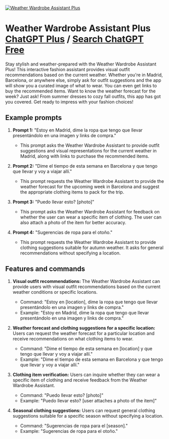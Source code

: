 
[![Weather Wardrobe Assistant Plus](https://files.oaiusercontent.com/file-FIYChvEEYFHuiS6PFFaTs2FC?se=2123-10-17T23%3A07%3A29Z&sp=r&sv=2021-08-06&sr=b&rscc=max-age%3D31536000%2C%20immutable&rscd=attachment%3B%20filename%3Dc1923344-66ed-4237-a089-04a3df2f2e74.png&sig=PTIY8kqenGn/5%2BosOvN2IJmCQTiO%2ByCdy9RI2jFE/oI%3D)](https://chat.openai.com/g/g-273UOsTq3-weather-wardrobe-assistant-plus)

# Weather Wardrobe Assistant Plus [ChatGPT Plus](https://chat.openai.com/g/g-273UOsTq3-weather-wardrobe-assistant-plus) / [Search ChatGPT Free](https://gptcall.net/index.html#/?search=Weather%20Wardrobe%20Assistant%20Plus)

Stay stylish and weather-prepared with the Weather Wardrobe Assistant Plus! This interactive fashion assistant provides visual outfit recommendations based on the current weather. Whether you're in Madrid, Barcelona, or anywhere else, simply ask for outfit suggestions and the app will show you a curated image of what to wear. You can even get links to buy the recommended items. Want to know the weather forecast for the week? Just ask! From summer dresses to cozy fall outfits, this app has got you covered. Get ready to impress with your fashion choices!

## Example prompts

1. **Prompt 1:** "Estoy en Madrid, dime la ropa que tengo que llevar presentándolo en una imagen y links de compra."
   - This prompt asks the Weather Wardrobe Assistant to provide outfit suggestions and visual representations for the current weather in Madrid, along with links to purchase the recommended items.

2. **Prompt 2:** "Dime el tiempo de esta semana en Barcelona y que tengo que llevar y voy a viajar allí."
   - This prompt requests the Weather Wardrobe Assistant to provide the weather forecast for the upcoming week in Barcelona and suggest the appropriate clothing items to pack for the trip.

3. **Prompt 3:** "Puedo llevar esto? [photo]"
   - This prompt asks the Weather Wardrobe Assistant for feedback on whether the user can wear a specific item of clothing. The user can also attach a photo of the item for better accuracy.

4. **Prompt 4:** "Sugerencias de ropa para el otoño."
   - This prompt requests the Weather Wardrobe Assistant to provide clothing suggestions suitable for autumn weather. It asks for general recommendations without specifying a location.

## Features and commands

1. **Visual outfit recommendations:** The Weather Wardrobe Assistant can provide users with visual outfit recommendations based on the current weather conditions or specific locations.

   - Command: "Estoy en [location], dime la ropa que tengo que llevar presentándolo en una imagen y links de compra."
   - Example: "Estoy en Madrid, dime la ropa que tengo que llevar presentándolo en una imagen y links de compra."

2. **Weather forecast and clothing suggestions for a specific location:** Users can request the weather forecast for a particular location and receive recommendations on what clothing items to wear.

   - Command: "Dime el tiempo de esta semana en [location] y que tengo que llevar y voy a viajar allí."
   - Example: "Dime el tiempo de esta semana en Barcelona y que tengo que llevar y voy a viajar allí."

3. **Clothing item verification:** Users can inquire whether they can wear a specific item of clothing and receive feedback from the Weather Wardrobe Assistant.

   - Command: "Puedo llevar esto? [photo]"
   - Example: "Puedo llevar esto? [user attaches a photo of the item]"

4. **Seasonal clothing suggestions:** Users can request general clothing suggestions suitable for a specific season without specifying a location.

   - Command: "Sugerencias de ropa para el [season]."
   - Example: "Sugerencias de ropa para el otoño."


